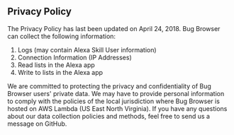 ## Privacy Policy
The Privacy Policy has last been updated on April 24, 2018. Bug Browser can collect the following information:

1. Logs (may contain Alexa Skill User information)
2. Connection Information (IP Addresses)
3. Read lists in the Alexa app
4. Write to lists in the Alexa app

We are committed to protecting the privacy and confidentiality of Bug Browser users' private data. We may have to provide personal information to comply with the policies of the local jurisdiction where Bug Browser is hosted on AWS Lambda (US East North Virginia). If you have any questions about our data collection policies and methods, feel free to send us a message on GitHub.
